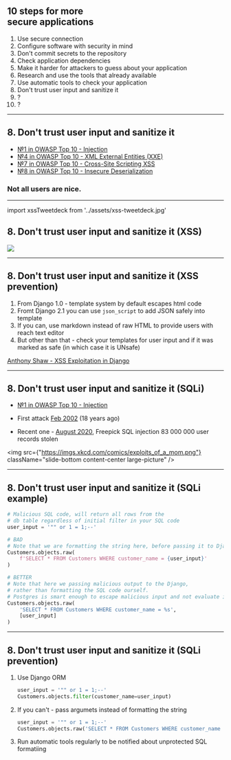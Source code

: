 <!-- classes: ten-steps -->

## 10 steps for more<br />secure applications

<ol>
    <li>Use secure connection</li>
    <li>Configure software with security in mind</li>
    <li>Don't commit secrets to the repository</li>
    <li>Check application dependencies</li>
    <li>Make it harder for attackers to guess about your application</li>
    <li>Research and use the tools that already available</li>
    <li>Use automatic tools to check your application</li>
    <li className="active">Don't trust user input and sanitize it</li>
    <li>?</li>
    <li>?</li>
</ol>

<!-- note
User input. We will start with two extreamly famous vulnerabilities that share one context related to the user input
-->

---

<!-- sectionTitle: User Input -->

## 8. Don't trust user input and sanitize it

- [№1 in OWASP Top 10 - Injection](https://owasp.org/www-project-top-ten/OWASP_Top_Ten_2017/Top_10-2017_A1-Injection)
- [№4 in OWASP Top 10 - XML External Entities (XXE)](https://owasp.org/www-project-top-ten/OWASP_Top_Ten_2017/Top_10-2017_A4-XML_External_Entities_(XXE))
- [№7 in OWASP Top 10 - Cross-Site Scripting XSS](https://owasp.org/www-project-top-ten/OWASP_Top_Ten_2017/Top_10-2017_A7-Cross-Site_Scripting_(XSS))
- [№8 in OWASP Top 10 - Insecure Deserialization](https://owasp.org/www-project-top-ten/OWASP_Top_Ten_2017/Top_10-2017_A8-Insecure_Deserialization)

### Not all users are nice.

<!-- note
User input can take many forms
- A comment form under the blog post
- A user profile image that user uploads themself
- An XML file that user to upload with some data

But what is common theme - is that not all users are nice,
and they will not do what they "suppose" to do with your application.

So - 2 most common attacks Cross-site scripting and SQL injection
-->

---

import xssTweetdeck from '../assets/xss-tweetdeck.jpg'

## 8. Don't trust user input and sanitize it (XSS)

<img src={xssTweetdeck} className="slide-bottom content-center" />

<!-- note

So the story goes that there is a popular application Tweetdeck, that many people
and celebrities use to manage multiple twitter accounts.
And one day one smart person tried to post a tweet with javascript code inside.
And it worked. After that if you saw that tweet and hit
like or retweet you would be greet with an alert - hey there is a XSS vulnerability in Tweetdeck.
Luckily it was not a malicious user otherwise cosiquences would be far more dangerous.

In the essence cross site scripting related to unsanitized user input on the client side of the
application. Most of the time this attack is most powerful when the code that one user submitted
and it gets visible to other users.
Typical XSS attacks include session stealing, account takeower, key logging.
-->

---

## 8. Don't trust user input and sanitize it (XSS prevention)

1. From Django 1.0 - template system by default escapes html code
1. Fromt Django 2.1 you can use `json_script` to add JSON safely into template
1. If you can, use markdown instead of raw HTML to provide users with reach text editor
1. But other than that - check your templates for user input and if it was marked as safe (in which case it is UNsafe)

<footer className="content-right">
    <a href="https://tonybaloney.github.io/posts/xss-exploitation-in-django.html">Anthony Shaw - XSS Exploitation in Django</a>
</footer>

<!-- note

Here are some of the things that you can do, to prevent the XSS attack in Django application.

And in the bottom I linked a super cool in-depth article by Anthony Shaw about XSS in Django
and btw he is an author of the Pycharm security plugin mentioned before.

**NEXT**: So this was about a user input displayed on client side
and now let's look at more dangerous server side unsanitized user input
-->

---

## 8. Don't trust user input and sanitize it (SQLi)
- [№1 in OWASP Top 10 - Injection](https://owasp.org/www-project-top-ten/OWASP_Top_Ten_2017/Top_10-2017_A1-Injection)

- First attack [Feb 2002](https://www.securityfocus.com/news/346) (18 years ago)
- Recent one - [August 2020](https://www.bleepingcomputer.com/news/security/freepik-data-breach-hackers-stole-83m-records-via-sql-injection/
), Freepick SQL injection 83 000 000 user records stolen

<img src={"https://imgs.xkcd.com/comics/exploits_of_a_mom.png"} className="slide-bottom content-center large-picture" />

<!-- note

SQL injection.

Even though this attack is known for almost **20** years This is a number 1 in OWASP top 10,
most popular and most dangerous attack.

The threat is that user with malicious intent can provide a harmful input to the server,
and server will execute the code on the Database level.

On the slide is a classical comics about it.

**NEXT**: Ok, this is a scare and old attack vector, what can we do about it?
-->

---

## 8. Don't trust user input and sanitize it (SQLi example)

```python
# Malicious SQL code, will return all rows from the
# db table regardless of initial filter in your SQL code
user_input = '"" or 1 = 1;--'

# BAD
# Note that we are formatting the string here, before passing it to Django
Customers.objects.raw(
    f'SELECT * FROM Customers WHERE customer_name = {user_input}'
)

# BETTER
# Note that here we passing malicious output to the Django,
# rather than formatting the SQL code ourself.
# Postgres is smart enough to escape malicious input and not evaluate it.
Customers.objects.raw(
    'SELECT * FROM Customers WHERE customer_name = %s',
    [user_input]
)
```

<!-- note
In the example code we see a dangerous user input, and how it can
be passed to Django.

In first case we format the string with user input and pass it to the database.
Database will execute this code because it does not know that it needs to do anything.
From the point of view of the database it is a perfectly valid string.

On the better example, we passing the code to the database but also
a user input as a separate parameter. That way Django and database layer know
that this is something that may contain dangerous code and won't evaluate the code
but rather escape the characters in the string.
-->

---

## 8. Don't trust user input and sanitize it (SQLi prevention)

1. Use Django ORM
    ```python
    user_input = '"" or 1 = 1;--'
    Customers.objects.filter(customer_name=user_input)
    ```
1. If you can't - pass argumets instead of formatting the string
    ```python
    user_input = '"" or 1 = 1;--'
    Customers.objects.raw('SELECT * FROM Customers WHERE customer_name = %s', [user_input])
    ```
1. Run automatic tools regularly to be notified about unprotected SQL formatiing

<!-- note

Best if you can use Django ORM, not only it makes code more readable,
but it also protects you from this kind of things out of the box. No extra step needed.

And if using Django ORM is not possible in some situations - for example
legacy code with huge 200 lines SQL statement that nobody understands anymore.

In this case it is totally fine to pass user input as paramethers,
that way it also will be sanitized and escaped by Django and the database.

**Next**: Brave yourself, 2 more steps and we are nearly at the end of the talk,
 going into I would say creative topics
-->